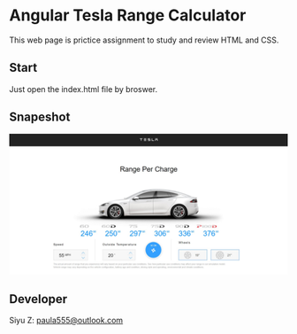 # Angular Tesla Range Calculator                      
This web page is prictice assignment to study and review HTML and CSS.              

## Start
Just open the index.html file by broswer.

## Snapeshot
![image](https://github.com/sgszha17/tesla/blob/master/asset/snapeshot.jpg)

## Developer
Siyu Z: paula555@outlook.com

